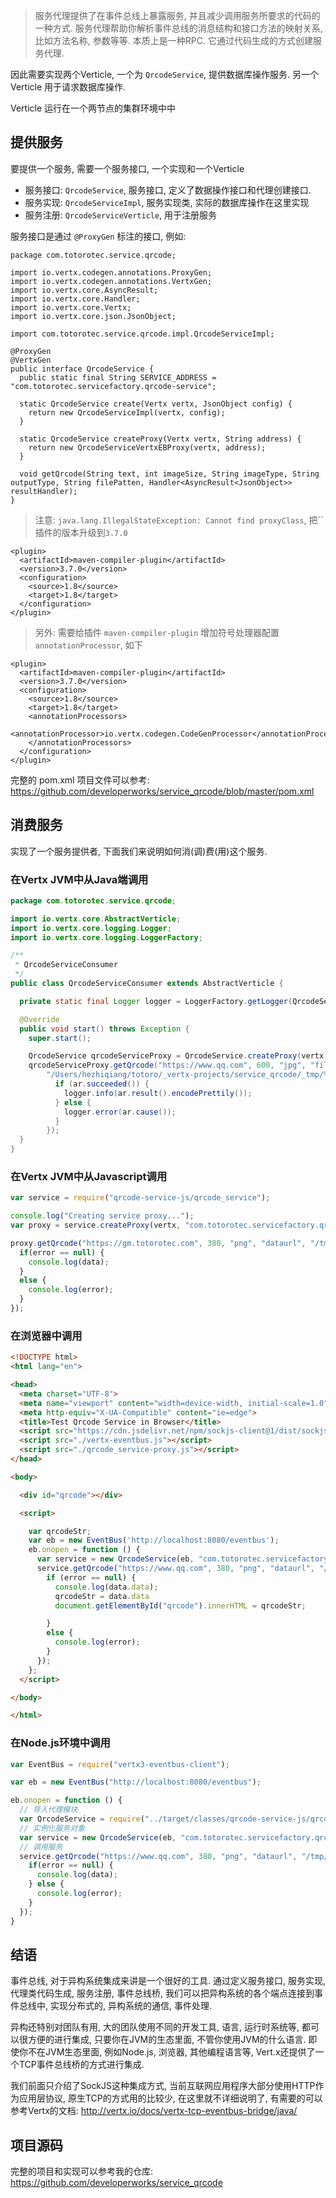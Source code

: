 > 服务代理提供了在事件总线上暴露服务, 并且减少调用服务所要求的代码的一种方式. 服务代理帮助你解析事件总线的消息结构和接口方法的映射关系, 比如方法名称, 参数等等. 本质上是一种RPC. 它通过代码生成的方式创建服务代理.

因此需要实现两个Verticle, 一个为 `QrcodeService`, 提供数据库操作服务. 另一个 Verticle 用于请求数据库操作.

Verticle 运行在一个两节点的集群环境中中

## 提供服务

要提供一个服务, 需要一个服务接口, 一个实现和一个Verticle

- 服务接口: `QrcodeService`, 服务接口, 定义了数据操作接口和代理创建接口.
- 服务实现: `QrcodeServiceImpl`, 服务实现类, 实际的数据库操作在这里实现
- 服务注册: `QrcodeServiceVerticle`, 用于注册服务

服务接口是通过 `@ProxyGen` 标注的接口, 例如:

```
package com.totorotec.service.qrcode;

import io.vertx.codegen.annotations.ProxyGen;
import io.vertx.codegen.annotations.VertxGen;
import io.vertx.core.AsyncResult;
import io.vertx.core.Handler;
import io.vertx.core.Vertx;
import io.vertx.core.json.JsonObject;

import com.totorotec.service.qrcode.impl.QrcodeServiceImpl;

@ProxyGen
@VertxGen
public interface QrcodeService {
  public static final String SERVICE_ADDRESS = "com.totorotec.servicefactory.qrcode-service";

  static QrcodeService create(Vertx vertx, JsonObject config) {
    return new QrcodeServiceImpl(vertx, config);
  }

  static QrcodeService createProxy(Vertx vertx, String address) {
    return new QrcodeServiceVertxEBProxy(vertx, address);
  }

  void getQrcode(String text, int imageSize, String imageType, String outputType, String filePatten, Handler<AsyncResult<JsonObject>> resultHandler);
}

```

> 注意: `java.lang.IllegalStateException: Cannot find proxyClass`, 把``插件的版本升级到`3.7.0`

```
<plugin>
  <artifactId>maven-compiler-plugin</artifactId>
  <version>3.7.0</version>
  <configuration>
    <source>1.8</source>
    <target>1.8</target>
  </configuration>
</plugin>
```

> 另外: 需要给插件 `maven-compiler-plugin` 增加符号处理器配置 `annotationProcessor`, 如下

```
<plugin>
  <artifactId>maven-compiler-plugin</artifactId>
  <version>3.7.0</version>
  <configuration>
    <source>1.8</source>
    <target>1.8</target>
    <annotationProcessors>
      <annotationProcessor>io.vertx.codegen.CodeGenProcessor</annotationProcessor>
    </annotationProcessors>
  </configuration>
</plugin>
```

完整的 pom.xml 项目文件可以参考: https://github.com/developerworks/service_qrcode/blob/master/pom.xml

## 消费服务

实现了一个服务提供者, 下面我们来说明如何消(调)费(用)这个服务.

### 在Vertx JVM中从Java端调用

```java
package com.totorotec.service.qrcode;

import io.vertx.core.AbstractVerticle;
import io.vertx.core.logging.Logger;
import io.vertx.core.logging.LoggerFactory;

/**
 * QrcodeServiceConsumer
 */
public class QrcodeServiceConsumer extends AbstractVerticle {

  private static final Logger logger = LoggerFactory.getLogger(QrcodeServiceConsumer.class);

  @Override
  public void start() throws Exception {
    super.start();

    QrcodeService qrcodeServiceProxy = QrcodeService.createProxy(vertx, QrcodeService.SERVICE_ADDRESS);
    qrcodeServiceProxy.getQrcode("https://www.qq.com", 600, "jpg", "file",
        "/Users/hezhiqiang/totoro/_vertx-projects/service_qrcode/_tmp/%s.%s", ar -> {
          if (ar.succeeded()) {
            logger.info(ar.result().encodePrettily());
          } else {
            logger.error(ar.cause());
          }
        });
  }
}
```

### 在Vertx JVM中从Javascript调用

```js
var service = require("qrcode-service-js/qrcode_service");

console.log("Creating service proxy...");
var proxy = service.createProxy(vertx, "com.totorotec.servicefactory.qrcode-service");

proxy.getQrcode("https://gm.totorotec.com", 380, "png", "dataurl", "/tmp/%s.%s", function (error, data) {
  if(error == null) {
    console.log(data);
  }
  else {
    console.log(error);
  }
});
```

### 在浏览器中调用

```html
<!DOCTYPE html>
<html lang="en">

<head>
  <meta charset="UTF-8">
  <meta name="viewport" content="width=device-width, initial-scale=1.0">
  <meta http-equiv="X-UA-Compatible" content="ie=edge">
  <title>Test Qrcode Service in Browser</title>
  <script src="https://cdn.jsdelivr.net/npm/sockjs-client@1/dist/sockjs.min.js"></script>
  <script src="./vertx-eventbus.js"></script>
  <script src="./qrcode_service-proxy.js"></script>
</head>

<body>

  <div id="qrcode"></div>

  <script>

    var qrcodeStr;
    var eb = new EventBus('http://localhost:8080/eventbus');
    eb.onopen = function () {
      var service = new QrcodeService(eb, "com.totorotec.servicefactory.qrcode-service");
      service.getQrcode("https://www.qq.com", 380, "png", "dataurl", "/tmp/%s.%s", function (error, data) {
        if (error == null) {
          console.log(data.data);
          qrcodeStr = data.data
          document.getElementById("qrcode").innerHTML = qrcodeStr;

        }
        else {
          console.log(error);
        }
      });
    };
  </script>

</body>

</html>

```

### 在Node.js环境中调用

```js
var EventBus = require("vertx3-eventbus-client");

var eb = new EventBus("http://localhost:8080/eventbus");

eb.onopen = function () {
  // 导入代理模块
  var QrcodeService = require("../target/classes/qrcode-service-js/qrcode_service-proxy");
  // 实例化服务对象
  var service = new QrcodeService(eb, "com.totorotec.servicefactory.qrcode-service");
  // 调用服务
  service.getQrcode("https://www.qq.com", 380, "png", "dataurl", "/tmp/%s.%s", function (data, error) {
    if(error == null) {
      console.log(data);
    } else {
      console.log(error);
    }
  });
}

```

## 结语

事件总线, 对于异构系统集成来讲是一个很好的工具. 通过定义服务接口, 服务实现, 代理类代码生成, 服务注册, 事件总线桥, 我们可以把异构系统的各个端点连接到事件总线中, 实现分布式的, 异构系统的通信, 事件处理.

异构还特别对团队有用, 大的团队使用不同的开发工具, 语言, 运行时系统等, 都可以很方便的进行集成, 只要你在JVM的生态里面, 不管你使用JVM的什么语言. 即使你不在JVM生态里面, 例如Node.js, 浏览器, 其他编程语言等, Vert.x还提供了一个TCP事件总线桥的方式进行集成.

我们前面只介绍了SockJS这种集成方式, 当前互联网应用程序大部分使用HTTP作为应用层协议, 原生TCP的方式用的比较少, 在这里就不详细说明了, 有需要的可以参考Vertx的文档: http://vertx.io/docs/vertx-tcp-eventbus-bridge/java/

## 项目源码

完整的项目和实现可以参考我的仓库: https://github.com/developerworks/service_qrcode
